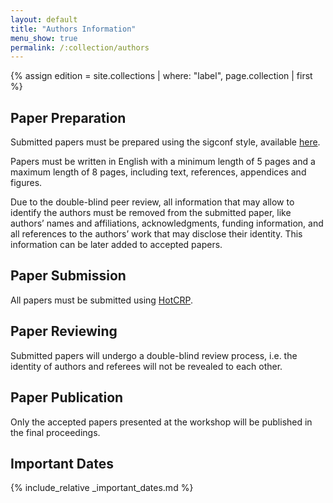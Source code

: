 ```yaml
---
layout: default
title: "Authors Information"
menu_show: true
permalink: /:collection/authors
---
```

{% assign edition = site.collections | where: "label", page.collection | first %}

## Paper Preparation

Submitted papers must be prepared using the sigconf style, available [here]({https://www.acm.org/publications/proceedings-template}).

Papers must be written in English with a minimum length of 5 pages and a maximum length of 8 pages, including text, references, appendices and figures.

Due to the double-blind peer review, all information that may allow to identify the authors must be removed from the submitted paper, like authors’ names and affiliations, acknowledgments, funding information, and all references to the authors’ work that may disclose their identity. This information can be later added to accepted papers.

## Paper Submission


All papers must be submitted using [HotCRP]({{edition.submission_link}}).


## Paper Reviewing

Submitted papers will undergo a double-blind review process, i.e. the identity of authors and referees will not be revealed to each other.


## Paper Publication

Only the accepted papers presented at the workshop will be published in the final proceedings.

## Important Dates

{% include_relative _important_dates.md %}
